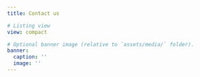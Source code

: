 ```yaml
---
title: Contact us

# Listing view
view: compact

# Optional banner image (relative to `assets/media/` folder).
banner:
  caption: ''
  image: ''
---
```


